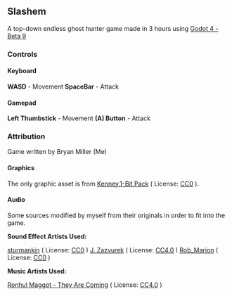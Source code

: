 ## Slashem
A top-down endless ghost hunter game made in 3 hours using [Godot 4 - Beta 9](https://godotengine.org/)

### Controls
#### Keyboard
**WASD** - Movement
**SpaceBar** - Attack

#### Gamepad
**Left Thumbstick** - Movement
**(A) Button** - Attack


### Attribution
Game written by Bryan Miller (Me)

#### Graphics
The only graphic asset is from [Kenney](https://kenney.nl),[1-Bit Pack](https://kenney.nl/assets/bit-pack) ( License: [CC0](https://creativecommons.org/publicdomain/zero/1.0/) ).

#### Audio
Some sources modified by myself from their originals in order to fit into the game.

**Sound Effect Artists Used:**

[sturmankin](https://freesound.org/people/sturmankin/sounds/273103/) ( License: [CC0](https://creativecommons.org/publicdomain/zero/1.0/) )
[J. Zazvurek](https://freesound.org/people/J.Zazvurek/sounds/153235/) ( License: [CC4.0](https://creativecommons.org/licenses/by/4.0/) )
[Rob_Marion](https://freesound.org/people/Rob_Marion/sounds/542041/) ( License: [CC0](https://creativecommons.org/publicdomain/zero/1.0/) )

**Music Artists Used:**

[Ronhul Maggot - They Are Coming](https://opengameart.org/content/theyre-coming) ( License: [CC4.0](https://creativecommons.org/licenses/by/4.0/) )

